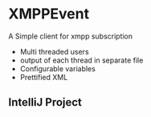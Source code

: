 # XMPPEvent
A Simple client for xmpp subscription
* Multi threaded users 
* output of each thread in separate file 
* Configurable variables 
* Prettified XML 

## IntelliJ Project 
